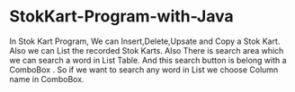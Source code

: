# StokKart-Program-with-Java
In Stok Kart Program, We can Insert,Delete,Upsate and Copy a Stok Kart. Also we can List the recorded Stok Karts. Also There is search area which we can search a word in List Table. And this search button is belong with a ComboBox . So if we want to search any word in List we choose Column name in ComboBox.
